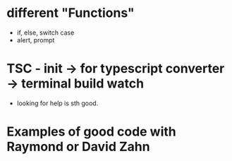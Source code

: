 # different "Functions"
* if, else, switch case
* alert, prompt
# TSC - init -> for typescript converter -> terminal build watch

* looking for help is sth good.

# Examples of good code with Raymond or David Zahn